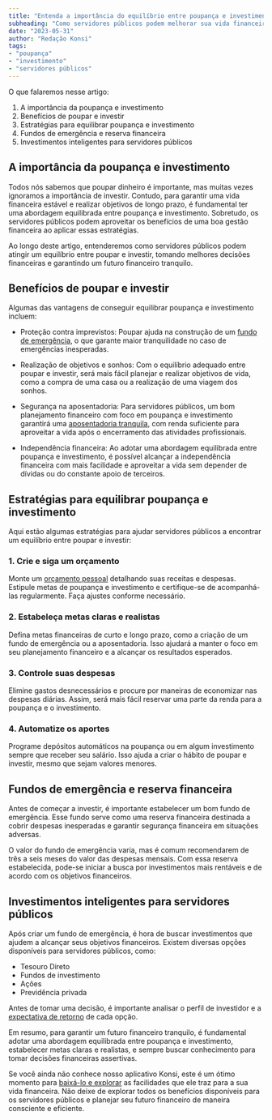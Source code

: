 ```yaml
---
title: "Entenda a importância do equilíbrio entre poupança e investimento para servidores públicos"
subheading: "Como servidores públicos podem melhorar sua vida financeira com uma abordagem equilibrada entre poupança e investimento"
date: "2023-05-31"
author: "Redação Konsi"
tags:
- "poupança"
- "investimento"
- "servidores públicos"
---
```


O que falaremos nesse artigo:
1. A importância da poupança e investimento
2. Benefícios de poupar e investir
3. Estratégias para equilibrar poupança e investimento
4. Fundos de emergência e reserva financeira
5. Investimentos inteligentes para servidores públicos

## A importância da poupança e investimento

Todos nós sabemos que poupar dinheiro é importante, mas muitas vezes ignoramos a importância de investir. Contudo, para garantir uma vida financeira estável e realizar objetivos de longo prazo, é fundamental ter uma abordagem equilibrada entre poupança e investimento. Sobretudo, os servidores públicos podem aproveitar os benefícios de uma boa gestão financeira ao aplicar essas estratégias.

Ao longo deste artigo, entenderemos como servidores públicos podem atingir um equilíbrio entre poupar e investir, tomando melhores decisões financeiras e garantindo um futuro financeiro tranquilo.

## Benefícios de poupar e investir

Algumas das vantagens de conseguir equilibrar poupança e investimento incluem:

- Proteção contra imprevistos: Poupar ajuda na construção de um [fundo de emergência](a-importncia-da-reserva-de-emergncia-e-como-constru-la-com-inteligncia-financeira.md), o que garante maior tranquilidade no caso de emergências inesperadas.

- Realização de objetivos e sonhos: Com o equilíbrio adequado entre poupar e investir, será mais fácil planejar e realizar objetivos de vida, como a compra de uma casa ou a realização de uma viagem dos sonhos.

- Segurança na aposentadoria: Para servidores públicos, um bom planejamento financeiro com foco em poupança e investimento garantirá uma [aposentadoria tranquila](planejamento-financeiro-para-aposentadoria-no-setor-pblico.md), com renda suficiente para aproveitar a vida após o encerramento das atividades profissionais.

- Independência financeira: Ao adotar uma abordagem equilibrada entre poupança e investimento, é possível alcançar a independência financeira com mais facilidade e aproveitar a vida sem depender de dívidas ou do constante apoio de terceiros.

## Estratégias para equilibrar poupança e investimento

Aqui estão algumas estratégias para ajudar servidores públicos a encontrar um equilíbrio entre poupar e investir:

### 1. Crie e siga um orçamento

Monte um [orçamento pessoal](como-criar-e-seguir-um-oramento-financeiro-pessoal-para-servidores-pblicos.md) detalhando suas receitas e despesas. Estipule metas de poupança e investimento e certifique-se de acompanhá-las regularmente. Faça ajustes conforme necessário.

### 2. Estabeleça metas claras e realistas

Defina metas financeiras de curto e longo prazo, como a criação de um fundo de emergência ou a aposentadoria. Isso ajudará a manter o foco em seu planejamento financeiro e a alcançar os resultados esperados.

### 3. Controle suas despesas

Elimine gastos desnecessários e procure por maneiras de economizar nas despesas diárias. Assim, será mais fácil reservar uma parte da renda para a poupança e o investimento.

### 4. Automatize os aportes

Programe depósitos automáticos na poupança ou em algum investimento sempre que receber seu salário. Isso ajuda a criar o hábito de poupar e investir, mesmo que sejam valores menores.

## Fundos de emergência e reserva financeira

Antes de começar a investir, é importante estabelecer um bom fundo de emergência. Esse fundo serve como uma reserva financeira destinada a cobrir despesas inesperadas e garantir segurança financeira em situações adversas.

O valor do fundo de emergência varia, mas é comum recomendarem de três a seis meses do valor das despesas mensais. Com essa reserva estabelecida, pode-se iniciar a busca por investimentos mais rentáveis e de acordo com os objetivos financeiros.

## Investimentos inteligentes para servidores públicos

Após criar um fundo de emergência, é hora de buscar investimentos que ajudem a alcançar seus objetivos financeiros. Existem diversas opções disponíveis para servidores públicos, como:

- Tesouro Direto
- Fundos de investimento
- Ações
- Previdência privada

Antes de tomar uma decisão, é importante analisar o perfil de investidor e a [expectativa de retorno](investimentos-a-curto-prazo-para-servidores-pblicos-opes-seguras-e-rentveis.md) de cada opção.

Em resumo, para garantir um futuro financeiro tranquilo, é fundamental adotar uma abordagem equilibrada entre poupança e investimento, estabelecer metas claras e realistas, e sempre buscar conhecimento para tomar decisões financeiras assertivas.

Se você ainda não conhece nosso aplicativo Konsi, este é um ótimo momento para [baixá-lo e explorar](https://www.konsi.com.br/appdownload) as facilidades que ele traz para a sua vida financeira. Não deixe de explorar todos os benefícios disponíveis para os servidores públicos e planejar seu futuro financeiro de maneira consciente e eficiente.